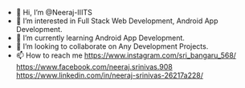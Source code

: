 - 👋 Hi, I’m @Neeraj-IIITS
- 👀 I’m interested in Full Stack Web Development, Android App Development.
- 🌱 I’m currently learning Android App Development.
- 💞️ I’m looking to collaborate on Any Development Projects.
- 📫 How to reach me https://www.instagram.com/sri_bangaru_568/ https://www.facebook.com/neeraj.srinivas.908 https://www.linkedin.com/in/neeraj-srinivas-26217a228/

<!---
Neeraj-IIITS/Neeraj-IIITS is a ✨ special ✨ repository because its `README.md` (this file) appears on your GitHub profile.
You can click the Preview link to take a look at your changes.
--->

